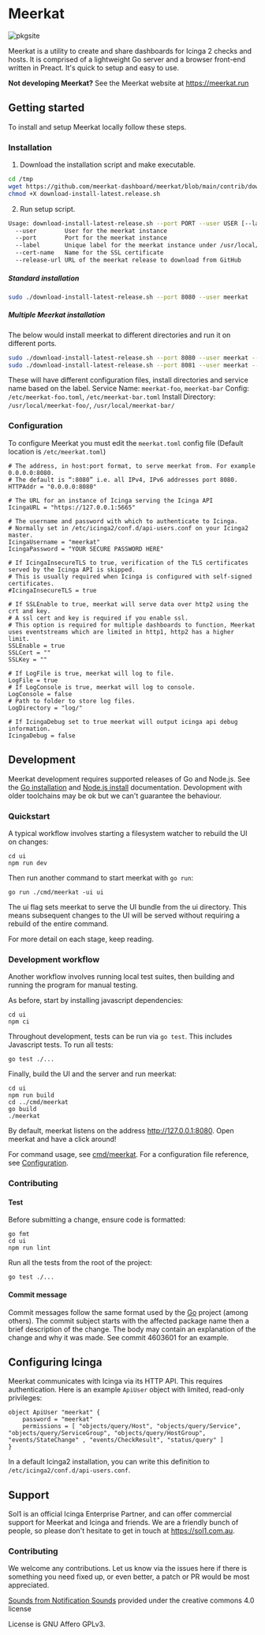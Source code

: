 # Meerkat

![pkgsite](https://pkg.go.dev/badge/github.com/meerkat-dashboard/meerkat)

Meerkat is a utility to create and share dashboards for Icinga 2 checks and hosts. It is comprised of a lightweight Go server and a browser front-end written in Preact. It's quick to setup and easy to use.

**Not developing Meerkat?** See the Meerkat website at https://meerkat.run
## Getting started
To install and setup Meerkat locally follow these steps.
### Installation
1. Download the installation script and make executable.
```sh
cd /tmp
wget https://github.com/meerkat-dashboard/meerkat/blob/main/contrib/download-install-latest-release.sh
chmod +X download-install-latest.release.sh
```
2. Run setup script.
```sh
Usage: download-install-latest-release.sh --port PORT --user USER [--label LABEL] [--cert-name CERT_NAME] [--release-url RELEASE_URL]
  --user        User for the meerkat instance
  --port        Port for the meerkat instance
  --label       Unique label for the meerkat instance under /usr/local/meerkat
  --cert-name   Name for the SSL certificate
  --release-url URL of the meerkat release to download from GitHub
```
##### Standard installation
```sh
sudo ./download-install-latest-release.sh --port 8080 --user meerkat
```

##### Multiple Meerkat installation
The below would install meerkat to different directories and run it on different ports.
```sh
sudo ./download-install-latest-release.sh --port 8080 --user meerkat --label foo
sudo ./download-install-latest-release.sh --port 8081 --user meerkat --label bar
```
These will have different configuration files, install directories and service name based on the label.
Service Name: `meerkat-foo`, `meerkat-bar`
Config: `/etc/meerkat-foo.toml`, `/etc/meerkat-bar.toml`
Install Directory: `/usr/local/meerkat-foo/`, `/usr/local/meerkat-bar/`

### Configuration
To configure Meerkat you must edit the `meerkat.toml` config file (Default location is `/etc/meerkat.toml`)

```
# The address, in host:port format, to serve meerkat from. For example 0.0.0.0:8080. 
# The default is “:8080” i.e. all IPv4, IPv6 addresses port 8080.
HTTPAddr = "0.0.0.0:8080"

# The URL for an instance of Icinga serving the Icinga API
IcingaURL = "https://127.0.0.1:5665"

# The username and password with which to authenticate to Icinga. 
# Normally set in /etc/icinga2/conf.d/api-users.conf on your Icinga2 master.
IcingaUsername = "meerkat"
IcingaPassword = "YOUR SECURE PASSWORD HERE"

# If IcingaInsecureTLS to true, verification of the TLS certificates served by the Icinga API is skipped. 
# This is usually required when Icinga is configured with self-signed certificates.
#IcingaInsecureTLS = true

# If SSLEnable to true, meerkat will serve data over http2 using the crt and key.
# A ssl cert and key is required if you enable ssl.
# This option is required for multiple dashboards to function, Meerkat uses eventstreams which are limited in http1, http2 has a higher limit.
SSLEnable = true
SSLCert = ""
SSLKey = ""

# If LogFile is true, meerkat will log to file.
LogFile = true
# If LogConsole is true, meerkat will log to console.
LogConsole = false
# Path to folder to store log files. 
LogDirectory = "log/"

# If IcingaDebug set to true meerkat will output icinga api debug information.
IcingaDebug = false
```

## Development

Meerkat development requires supported releases of Go and Node.js.
See the [Go installation][goinstall] and [Node.js install][nodeinstall] documentation.
Devolopment with older toolchains may be ok but we can't guarantee the behaviour.

### Quickstart

A typical workflow involves starting a filesystem watcher to rebuild the UI on changes:

	cd ui
	npm run dev

Then run another command to start meerkat with `go run`:

	go run ./cmd/meerkat -ui ui

The ui flag sets meerkat to serve the UI bundle from the ui directory.
This means subsequent changes to the UI will be served without
requiring a rebuild of the entire command.

For more detail on each stage, keep reading.

### Development workflow

Another workflow involves running local test suites,
then building and running the program for manual testing.

As before, start by installing javascript dependencies:

	cd ui
	npm ci

Throughout development, tests can be run via `go test`.
This includes Javascript tests.
To run all tests:

	go test ./...

Finally, build the UI and the server and run meerkat:

	cd ui
	npm run build
	cd ../cmd/meerkat
	go build
	./meerkat

By default, meerkat listens on the address http://127.0.0.1:8080.
Open meerkat and have a click around!

For command usage, see [cmd/meerkat].
For a configuration file reference, see [Configuration].

[Configuration]: https://meerkat.run/configuration
[goinstall]: https://go.dev/doc/install
[nodeinstall]: https://nodejs.org/en/download/package-manager/
[cmd/meerkat]: https://godocs.io/github.com/meerkat-dashboard/meerkat/cmd/meerkat

### Contributing

#### Test

Before submitting a change, ensure code is formatted:

	go fmt
	cd ui
	npm run lint

Run all the tests from the root of the project:

	go test ./...

#### Commit message

Commit messages follow the same format used by the [Go] project (among others).
The commit subject starts with the affected package name then a brief description of the change.
The body may contain an explanation of the change and why it was made.
See commit 4603601 for an example.

[Go]: https://go.dev/doc/contribute#commit_messages

## Configuring Icinga

Meerkat communicates with Icinga via its HTTP API.
This requires authentication.
Here is an example `ApiUser` object with limited, read-only privileges:

	object ApiUser "meerkat" {
		password = "meerkat"
		permissions = [ "objects/query/Host", "objects/query/Service", "objects/query/ServiceGroup", "objects/query/HostGroup", "events/StateChange" , "events/CheckResult", "status/query" ]
	}

In a default Icinga2 installation, you can write this definition to `/etc/icinga2/conf.d/api-users.conf`.

## Support

Sol1 is an official Icinga Enterprise Partner, and can offer commercial support for Meerkat and Icinga and friends. We are a friendly bunch of people, so please don't hesitate to get in touch at https://sol1.com.au.

### Contributing
We welcome any contributions. Let us know via the issues here if there is something you need fixed up, or even better, a patch or PR would be most appreciated.

[Sounds from Notification Sounds](https://www.notificationsounds.com) provided under the creative commons 4.0 license

License is GNU Affero GPLv3.
